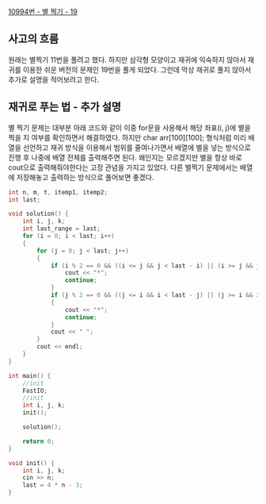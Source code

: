[10994번 - 별 찍기 - 19](https://www.acmicpc.net/problem/10994)

## 사고의 흐름

원래는 별찍기 11번을 풀려고 했다. 하지만 삼각형 모양이고 재귀에 익숙하지 않아서 재귀를 이용한 쉬운 버전의 문제인 19번을 풀게 되었다. 그런데 막상 재귀로 풀지 않아서 추가로 설명을 적어보려고 한다.

## 재귀로 푸는 법 - 추가 설명

별 찍기 문제는 대부분 아래 코드와 같이 이중 for문을 사용해서 해당 좌표(i, j)에 별을 찍을 지 여부를 확인하면서 해결하였다. 하지만 char arr[100][100]; 형식처럼 미리 배열을 선언하고 재귀 방식을 이용해서 범위를 줄여나가면서 배열에 별을 넣는 방식으로 진행 후 나중에 배열 전체를 출력해주면 된다. 왜인지는 모르겠지만 별을 항상 바로 cout으로 출력해줘야한다는 고정 관념을 가지고 있었다. 다른 별찍기 문제에서는 배열에 저장해놓고 출력하는 방식으로 풀어보면 좋겠다.

```cpp
int n, m, t, itemp1, itemp2;
int last;

void solution() {
	int i, j, k;
	int last_range = last;
	for (i = 0; i < last; i++)
	{
		for (j = 0; j < last; j++)
		{
			if (i % 2 == 0 && ((i <= j && j < last - i) || (i >= j && j >= last - i))) {
				cout << "*";
				continue;
			}
			if (j % 2 == 0 && ((j <= i && i < last - j) || (j >= i && i >= last - j)))
			{
				cout << "*";
				continue;
			}
			cout << " ";
		}
		cout << endl;
	}
}

int main() {
	//init
	FastIO;
	//init
	int i, j, k;
	init();

	solution();

	return 0;
}

void init() {
	int i, j, k;
	cin >> n;
	last = 4 * n - 3;
}
```
